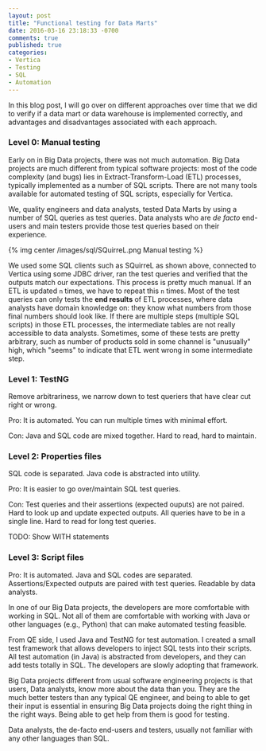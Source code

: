 ```yaml
---
layout: post
title: "Functional testing for Data Marts"
date: 2016-03-16 23:18:33 -0700
comments: true
published: true
categories: 
- Vertica
- Testing
- SQL
- Automation
---
```


In this blog post, I will go over on different approaches over time that we did to verify if a data mart or data warehouse is implemented correctly, and advantages and disadvantages associated with each approach.

### Level 0: Manual testing

Early on in Big Data projects, there was not much automation.
Big Data projects are much different from typical software projects: most of the code complexity (and bugs) lies in Extract-Transform-Load (ETL) processes, typically implemented as a number of SQL scripts.
There are not many tools available for automated testing of SQL scripts, especially for Vertica.

We, quality engineers and data analysts, tested Data Marts by using a number of SQL queries as test queries.
Data analysts who are *de facto* end-users and main testers provide those test queries based on their experience.

{% img center /images/sql/SQuirreL.png Manual testing %}

We used some SQL clients such as SQuirreL as shown above, connected to Vertica using some JDBC driver, ran the test queries and verified that the outputs match our expectations.
This process is pretty much manual. If an ETL is updated `n` times, we have to repeat this `n` times.
Most of the test queries can only tests the **end results** of ETL processes, where data analysts have domain knowledge on: they know what numbers from those final numbers should look like.
If there are multiple steps (multiple SQL scripts) in those ETL processes, the intermediate tables are not really accessible to data analysts.
Sometimes, some of these tests are pretty arbitrary, such as number of products sold in some channel is "unusually" high, which "seems" to indicate that ETL went wrong in some intermediate step.

<!--
Functions is not common. 
-->

### Level 1: TestNG

Remove arbitrariness, we narrow down to test queriers that have clear cut right or wrong.

Pro:
It is automated. You can run multiple times with minimal effort.

Con:
Java and SQL code are mixed together.
Hard to read, hard to maintain.

### Level 2: Properties files

SQL code is separated. Java code is abstracted into utility.

Pro:
It is easier to go over/maintain SQL test queries.

Con:
Test queries and their assertions (expected ouputs) are not paired. 
Hard to look up and update expected outputs.
All queries have to be in a single line. Hard to read for long test queries. 

TODO: Show WITH statements 

### Level 3: Script files

Pro:
It is automated.
Java and SQL codes are separated.
Assertions/Expected outputs are paired with test queries.
Readable by data analysts.

In one of our Big Data projects, the developers are more comfortable with working in SQL. Not all of them are comfortable with working with Java or other languages (e.g., Python) that can make automated testing feasible.

From QE side, I used Java and TestNG for test automation. I created a small test framework that allows developers to inject SQL tests into their scripts. All test automation (in Java) is abstracted from developers, and they can add tests totally in SQL. The developers are slowly adopting that framework.


Big Data projects different from usual software engineering projects is that users, Data analysts, know more about the data than you.
They are the much better testers than any typical QE engineer, and being to able to get their input is essential in ensuring Big Data projects doing the right thing in the right ways.
Being able to get help from them is good for testing.


Data analysts, the de-facto end-users and testers, usually not familiar with any other languages than SQL.
